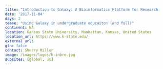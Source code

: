 ```yaml
---
title: "Introduction to Galaxy: A Bioinformatics Platform for Research and Classroom Use, a K-INBRE Bioinformatics Workshop"
date: '2017-11-04'
days: 2
tease: "Using Galaxy in undergraduate educaiton (and full)"
continent: NA
location: Kansas State University, Manhattan, Kansas, United States
location_url: https://www.k-state.edu/
external_url:
gtn: false
contact: Sherry Miller
image: /images/logos/k-inbre.jpg
subsites: [global, us]
---
```

